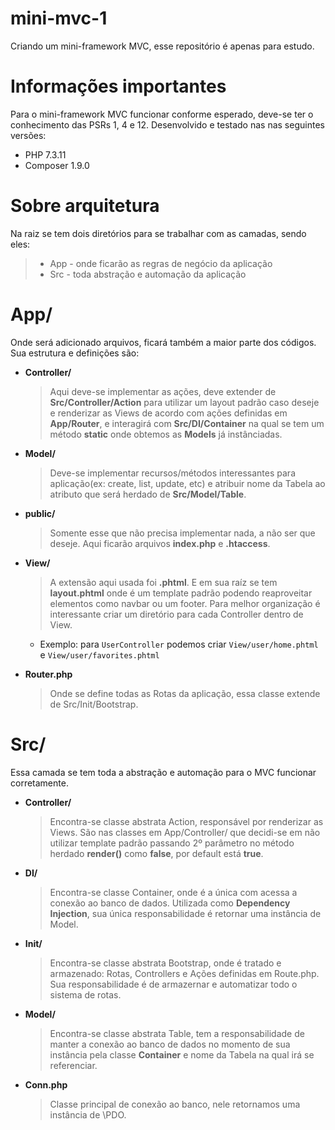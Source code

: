 # mini-mvc-1
Criando um mini-framework MVC, esse repositório é apenas para estudo.

# Informações importantes
Para o mini-framework MVC funcionar conforme esperado, deve-se ter o conhecimento das PSRs 1, 4 e 12. Desenvolvido e testado nas
nas seguintes versões:
- PHP 7.3.11
- Composer 1.9.0

# Sobre arquitetura
Na raiz se tem dois diretórios para se trabalhar com as camadas, sendo eles:
>- App - onde ficarão as regras de negócio da aplicação
>- Src - toda abstração e automação da aplicação

# App/
Onde será adicionado arquivos, ficará também a maior parte dos códigos. Sua estrutura e definições são:

* **Controller/**
  >Aqui deve-se implementar as ações, deve extender de **Src/Controller/Action** para utilizar um layout padrão caso deseje e
  renderizar as Views de acordo com ações definidas em **App/Router**, e interagirá com **Src/DI/Container** na qual se tem um
  método **static** onde obtemos as **Models** já instânciadas.

* **Model/**
  >Deve-se implementar recursos/métodos interessantes para aplicação(ex: create, list, update, etc) e atribuir nome da Tabela ao
  atributo que será herdado de **Src/Model/Table**.
  
* **public/**
  >Somente esse que não precisa implementar nada, a não ser que deseje. Aqui ficarão arquivos **index.php** e **.htaccess**.

* **View/**
  >A extensão aqui usada foi **.phtml**. E em sua raíz se tem **layout.phtml** onde é um template padrão podendo reaproveitar
  elementos como navbar ou um footer. Para melhor organização é interessante criar um diretório para cada Controller dentro de View.
    - Exemplo: para ```UserController``` podemos criar ```View/user/home.phtml``` e ```View/user/favorites.phtml```
    
* **Router.php**
  >Onde se define todas as Rotas da aplicação, essa classe extende de Src/Init/Bootstrap.
  
# Src/
Essa camada se tem toda a abstração e automação para o MVC funcionar corretamente.

* **Controller/**
  >Encontra-se classe abstrata Action, responsável por renderizar as Views. São nas classes em App/Controller/ que decidi-se
  em não utilizar template padrão passando 2º parâmetro no método herdado **render()** como **false**, por default está **true**.
  
* **DI/**
  >Encontra-se classe Container, onde é a única com acessa a conexão ao banco de dados. Utilizada como **Dependency Injection**,
  sua única responsabilidade é retornar uma instância de Model.
  
* **Init/**
  >Encontra-se classe abstrata Bootstrap, onde é tratado e armazenado: Rotas, Controllers e Ações definidas em Route.php.
  Sua responsabilidade é de armazernar e automatizar todo o sistema de rotas.
  
* **Model/**
  >Encontra-se classe abstrata Table, tem a responsabilidade de manter a conexão ao banco de dados no momento de sua instância pela
  classe **Container** e nome da Tabela na qual irá se referenciar.
  
* **Conn.php**
  >Classe principal de conexão ao banco, nele retornamos uma instância de \PDO.
